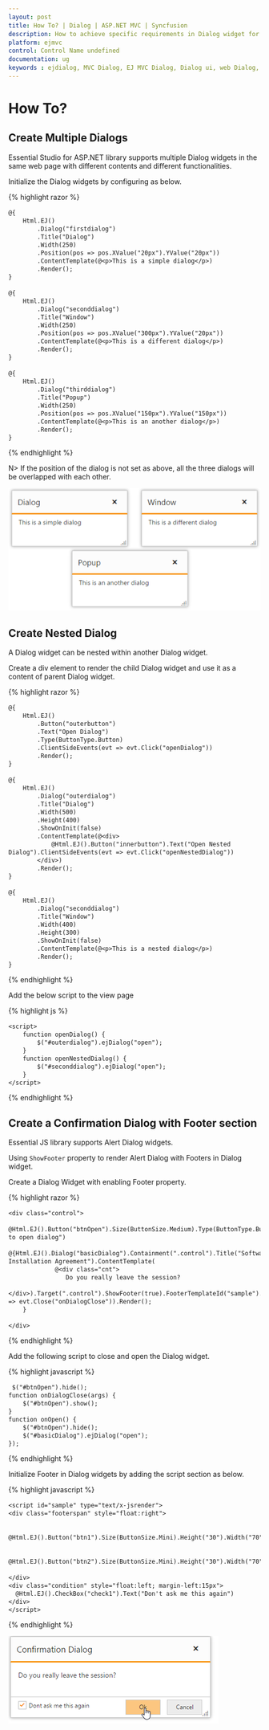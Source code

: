 ```yaml
---
layout: post
title: How To? | Dialog | ASP.NET MVC | Syncfusion
description: How to achieve specific requirements in Dialog widget for Essential ASP.NET MVC
platform: ejmvc
control: Control Name undefined
documentation: ug
keywords : ejdialog, MVC Dialog, EJ MVC Dialog, Dialog ui, web Dialog, ej Dialog, Dialog control, ASP.NET MVC Dialog, ASP MVC Dialog
---
```


# How To?

## Create Multiple Dialogs

Essential Studio for ASP.NET library supports multiple Dialog widgets in the same web page with different contents and different functionalities.

Initialize the Dialog widgets by configuring as below.

{% highlight razor %}


    @{
        Html.EJ()
            .Dialog("firstdialog")
            .Title("Dialog")
            .Width(250)
            .Position(pos => pos.XValue("20px").YValue("20px"))
            .ContentTemplate(@<p>This is a simple dialog</p>)
            .Render();
    }

    @{
        Html.EJ()
            .Dialog("seconddialog")
            .Title("Window")
            .Width(250)
            .Position(pos => pos.XValue("300px").YValue("20px"))
            .ContentTemplate(@<p>This is a different dialog</p>)
            .Render();
    }

    @{
        Html.EJ()
            .Dialog("thirddialog")
            .Title("Popup")
            .Width(250)
            .Position(pos => pos.XValue("150px").YValue("150px"))
            .ContentTemplate(@<p>This is an another dialog</p>)
            .Render();
    }



{% endhighlight %}



N> If the position of the dialog is not set as above, all the three dialogs will be overlapped with each other.

![Create Multiple Dialogs](how-to_images\create-multiple-dialogs_img1.png)


## Create Nested Dialog

A Dialog widget can be nested within another Dialog widget.

Create a div element to render the child Dialog widget and use it as a content of parent Dialog widget.

{% highlight razor %}


    @{
        Html.EJ()
            .Button("outerbutton")
            .Text("Open Dialog")
            .Type(ButtonType.Button)
            .ClientSideEvents(evt => evt.Click("openDialog"))
            .Render();
    }

    @{
        Html.EJ()
            .Dialog("outerdialog")
            .Title("Dialog")
            .Width(500)
            .Height(400)
            .ShowOnInit(false)
            .ContentTemplate(@<div>
                @Html.EJ().Button("innerbutton").Text("Open Nested Dialog").ClientSideEvents(evt => evt.Click("openNestedDialog"))
            </div>)
            .Render();
    }

    @{
        Html.EJ()
            .Dialog("seconddialog")
            .Title("Window")
            .Width(400)
            .Height(300)
            .ShowOnInit(false)
            .ContentTemplate(@<p>This is a nested dialog</p>)
            .Render();
    }



{% endhighlight %}


Add the below script to the view page

{% highlight js %}


    <script>
        function openDialog() {
            $("#outerdialog").ejDialog("open");
        }
        function openNestedDialog() {
            $("#seconddialog").ejDialog("open");
        }
    </script>



{% endhighlight %}

## Create a Confirmation Dialog with Footer section

Essential JS library supports Alert Dialog widgets.

Using `ShowFooter` property to render Alert Dialog with Footers in Dialog widget.

Create a Dialog Widget with enabling Footer property.

{% highlight razor %}

    <div class="control">
        @Html.EJ().Button("btnOpen").Size(ButtonSize.Medium).Type(ButtonType.Button).Height("30").Width("150").ClientSideEvents(evt=>evt.Click("onOpen")).Text("Click to open dialog")
        @{Html.EJ().Dialog("basicDialog").Containment(".control").Title("Software Installation Agreement").ContentTemplate(                                        
                 @<div class="cnt">
                    Do you really leave the session?
            </div>).Target(".control").ShowFooter(true).FooterTemplateId("sample").ClientSideEvents(evt => evt.Close("onDialogClose")).Render();
        }

    </div>

	
{% endhighlight %}

Add the following script to close and open the Dialog widget.

{% highlight javascript %}

     $("#btnOpen").hide();
    function onDialogClose(args) {
        $("#btnOpen").show();
    }
    function onOpen() {
        $("#btnOpen").hide();
        $("#basicDialog").ejDialog("open");
	});

{% endhighlight %}

Initialize Footer in Dialog widgets by adding the script section as below.

{% highlight javascript %}

    <script id="sample" type="text/x-jsrender">
	<div class="footerspan" style="float:right">
	
          @Html.EJ().Button("btn1").Size(ButtonSize.Mini).Height("30").Width("70").Text("Ok")
		  
          @Html.EJ().Button("btn2").Size(ButtonSize.Mini).Height("30").Width("70").Text("Cancel")
		  
    </div>
    <div class="condition" style="float:left; margin-left:15px">
      @Html.EJ().CheckBox("check1").Text("Don't ask me this again")
    </div> 
    </script>
 
{% endhighlight %}

![Create Alert Dialog](how-to_images\dialog-footer1.png)

